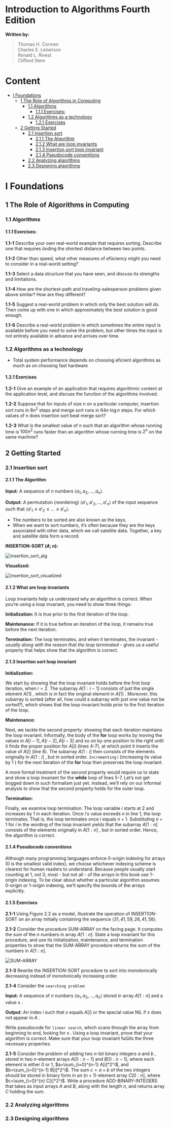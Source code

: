 <h1>Introduction to Algorithms Fourth Edition</h1>

**Written by:**

> Thomas H. Cormen \
> Charles E. Leiserson \
> Ronald L. Rivest \
> Clifford Stein 

<h1>Content</h1>

<!--toc:start-->
- [I Foundations](#i-foundations)
  - [1 The Role of Algorithms in Computing](#1-the-role-of-algorithms-in-computing)
    - [1.1 Algorithms](#11-algorithms)
      - [1.1.1 Exercises:](#111-exercises)
    - [1.2 Algorithms as a technology](#12-algorithms-as-a-technology)
      - [1.2.1 Exercises](#121-exercises)
  - [2 Getting Started](#2-getting-started)
    - [2.1 Insertion sort](#21-insertion-sort)
      - [2.1.1 The Algorithm](#211-the-algorithm)
      - [2.1.2 What are loop invariants](#212-what-are-loop-invariants)
      - [2.1.3 Insertion sort loop invariant](#213-insertion-sort-loop-invariant)
      - [2.1.4 Pseudocode conventions](#214-pseudocode-conventions)
    - [2.2 Analyzing algorithms](#22-analyzing-algorithms)
    - [2.3 Designing algorithms](#23-designing-algorithms)
<!--toc:end-->

# I Foundations 
## 1 The Role of Algorithms in Computing 
### 1.1 Algorithms
#### 1.1.1 Exercises:

**1.1-1**
Describe your own real-world example that requires sorting. 
Describe one that requires ûnding the shortest distance between two points. 

**1.1-2**
Other than speed, what other measures of efûciency might you need to consider in a real-world setting? 

**1.1-3**
Select a data structure that you have seen, and discuss its strengths and limitations. 

**1.1-4**
How are the shortest-path and traveling-salesperson problems given above similar? 
How are they different? 

**1.1-5**
Suggest a real-world problem in which only the best solution will do. 
Then come up with one in which approximately the best solution is good enough. 

**1.1-6**
Describe a real-world problem in which sometimes the entire input is available before you need to solve the problem, but other times the input is not entirely available in advance and arrives over time. 


### 1.2 Algorithms as a technology

- Total system performance depends on choosing eficient algorithms as much as on choosing fast hardware

#### 1.2.1 Exercises

**1.2-1** 
Give an example of an application that requires algorithmic content at the application level, and discuss the function of the algorithms involved. 

**1.2-2** 
Suppose that for inputs of size $n$ on a particular computer, insertion sort runs in $8n^2$ steps and merge sort runs in $64n\ \log n$ steps. 
For which values of n does insertion sort beat merge sort? 

**1.2-3** 
What is the smallest value of n such that an algorithm whose running time is $100n^2$ runs faster than an algorithm whose running time is $2^n$ on the same machine? 

## 2 Getting Started 
### 2.1 Insertion sort 

#### 2.1.1 The Algorithm
**Input:** A sequence of $n$ numbers $\left\langle a_1, a_2, ... ,a_n \right\rangle$. 

**Output:** A permutation (reordering) $\left\langle a'_1, a'_2, ... ,a'_n \right\rangle$ of the input sequence such that $\left\langle a'_1 \leq a'_2 \leq ... \leq a'_n \right\rangle$.

- The numbers to be sorted are also known as the keys.
- When we want to sort numbers, it’s often because they are the keys associated with other data, which we call satellite data. 
  Together, a key and satellite data form a record. 

**INSERTION-SORT $(A;n)$:**

![insertion_sort_alg](./img/2.1_Insertion_sort/insertion_sort_alg.png) 

**Visualized:**

![insertion_sort_visualized](./img/2.1_Insertion_sort/insertion_sort_visualized.png) 

#### 2.1.2 What are loop invariants

Loop invariants help us understand why an algorithm is correct.
When you’re using a loop invariant, you need to show three things: 

**Initialization:** It is true prior to the first iteration of the loop.

**Maintenance:** If it is true before an iteration of the loop, it remains true before the next iteration.

**Termination:** The loop terminates, and when it terminates, the invariant *- usually along with the reason that the loop terminated -* gives us a useful property that helps show that the algorithm is correct.

#### 2.1.3 Insertion sort loop invariant

**Initialization:** 

We start by showing that the loop invariant holds before the first loop iteration, when $i=2$.
The subarray $A[1:i-1]$ consists of just the single element $A[1]$ , which is in fact the original element in $A[1]$ .
Moreover, this subarray is sorted (after all, how could a subarray with just one value not be sorted?), which shows that the loop invariant holds prior to the first iteration of the loop.

**Maintenance:** 

Next, we tackle the second property: showing that each iteration maintains the loop invariant.
Informally, the body of the **for** loop works by moving the values in $A[i-1], A[i-2], A[i-3]$ and so on by one position to the right until it finds the proper position for $A[i]$ (lines 4-7), at which point it inserts the value of $A[i]$ (line 8).
The subarray $A[1:i]$ then consists of the elements originally in $A[1:i]$ , but in sorted order.
`Incrementing` i (increasing its value by 1 ) for the next iteration of the **for** loop then preserves the loop invariant.

A more formal treatment of the second property would require us to state and show a loop invariant for the **while** loop of lines 5-7.
Let’s not get bogged down in such formalism just yet.
Instead, we’ll rely on our informal analysis to show that the second property holds for the outer loop.

**Termination:** 

Finally, we examine loop termination.
The loop variable $i$ starts at 2 and increases by 1 in each iteration.
Once $i’s$ value exceeds $n$ in line 1, the loop terminates.
That is, the loop terminates once $i$ equals $n + 1$.
Substituting $n + 1$ for $i$ in the wording of the loop invariant yields that the subarray $A[1:n]$ consists of the elements originally in $A[1:n]$ , but in sorted order.
Hence, the algorithm is correct.

#### 2.1.4 Pseudocode conventions

Although many programming languages enforce 0-origin indexing for arrays (0 is the smallest valid index), we choose whichever indexing scheme is clearest for human readers to understand.
Because people usually start counting at 1, not 0, most - but not all - of the arrays in this book use 1-origin indexing.
To be clear about whether a particular algorithm assumes 0-origin or 1-origin indexing, we’ll specify the bounds of the arrays explicitly.

#### 2.1.5 Exercises


**2.1-1**
Using Figure 2.2 as a model, illustrate the operation of INSERTION-SORT on an array initially containing the sequence $\left\langle 31,41,59,26,41,58 \right\rangle$.

**2.1-2** 
Consider the procedure SUM-ARRAY on the facing page.
It computes the sum of the $n$ numbers in array $A[1:n]$.
State a loop invariant for this procedure, and use its initialization, maintenance, and termination properties to show that the SUM-ARRAY procedure returns the sum of the numbers in $A[1:n]$.

![SUM-ARRAY](./img/2.1_Insertion_sort/sum_array.png) 

**2.1-3**
Rewrite the INSERTION-SORT procedure to sort into monotonically decreasing instead of monotonically increasing order. 

**2.1-4** 
Consider the `searching problem`: 

**Input:** A sequence of $n$ numbers $\left\langle a_1, a_2, ..., a_n \right\rangle$ stored in array $A[1:n]$ and a value x .

**Output:** An index $i$ such that $x$ equals $A[i]$ or the special value NIL if $x$ does not appear in $A$ .

Write pseudocode for `linear search`, which scans through the array from beginning to end, looking for $x$ .
Using a loop invariant, prove that your algorithm is correct.
Make sure that your loop invariant fulûlls the three necessary properties.

**2.1-5**
Consider the problem of adding two $n$-bit binary integers $a$ and $b$ , stored in two $n$-element arrays $A[0:n-1]$ and $B[0:n-1]$, where each element is either 0 or 1, $a=\sum_{i=0}^{n-1} A[i]*2^i$, and  $b=\sum_{i=0}^{n-1} B[i]*2^i$. The sum $c=a+b$ of the two integers should be stored in binary form in an $(n+1)$-element array $C[0:n]$, where  $c=\sum_{i=0}^{n} C[i]*2^i$. Write a procedure ADD-BINARY-INTEGERS that takes as input arrays $A$ and $B$, along with the length $n$, and returns array $C$ holding the sum. 

### 2.2 Analyzing algorithms 
### 2.3 Designing algorithms 
